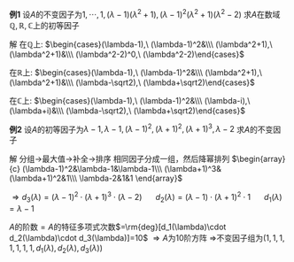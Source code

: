 **例1**
设$A$的不变因子为$1,\cdots,1,(\lambda-1)(\lambda^2+1),(\lambda-1)^2(\lambda^2+1)(\lambda^2-2)$
求$A$在数域$\mathbb{Q},\mathbb{R},\mathbb{C}$上的初等因子

解
在$\mathbb{Q}$上: $\begin{cases}(\lambda-1),\ (\lambda-1)^2&\\\ 
(\lambda^2+1),\ (\lambda^2+1)&\\\ 
(\lambda^2-2)^0,\ (\lambda^2-2)\end{cases}$

在$\mathbb{R}$上: $\begin{cases}(\lambda-1),\ (\lambda-1)^2&\\\ 
(\lambda^2+1),\ (\lambda^2+1)&\\\ 
(\lambda-\sqrt2),\ (\lambda+\sqrt2)\end{cases}$

在$\mathbb{C}$上: $\begin{cases}(\lambda-1),\ (\lambda-1)^2&\\\ 
(\lambda-i),\ (\lambda+i)&\\\ 
(\lambda-\sqrt2),\ (\lambda+\sqrt2)\end{cases}$

**例2**
设$A$的初等因子为$\lambda-1,\lambda-1,(\lambda-1)^2,(\lambda+1)^2,(\lambda+1)^3,\lambda-2$
求$A$的不变因子

解
分组$\to$最大值$\to$补全$\to$排序
相同因子分成一组，然后降幂排列
$\begin{array}{c}
(\lambda-1)^2&\lambda-1&\lambda-1\\\ 
(\lambda+1)^3&(\lambda+1)^2&1\\\ 
\lambda-2&1&1
\end{array}$

$\Rightarrow d_3(\lambda)=(\lambda-1)^2\cdot(\lambda+1)^3\cdot(\lambda-2)$
$\quad\ d_2(\lambda)=(\lambda-1)\cdot(\lambda+1)^2\cdot1$
$\quad\ d_1(\lambda)=\lambda-1$

$A$的阶数$=A$的特征多项式次数$=\rm{deg}[d_1(\lambda)\cdot d_2(\lambda)\cdot d_3(\lambda)]=10$
$\Rightarrow A$为10阶方阵
$\Rightarrow$不变因子组为$(1,1,1,1,1,1,1,d_1(\lambda),d_2(\lambda),d_3(\lambda))$